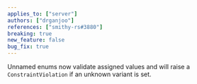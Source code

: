 ```yaml
---
applies_to: ["server"]
authors: ["drganjoo"]
references: ["smithy-rs#3880"]
breaking: true
new_feature: false
bug_fix: true
---
```

Unnamed enums now validate assigned values and will raise a `ConstraintViolation` if an unknown variant is set.

